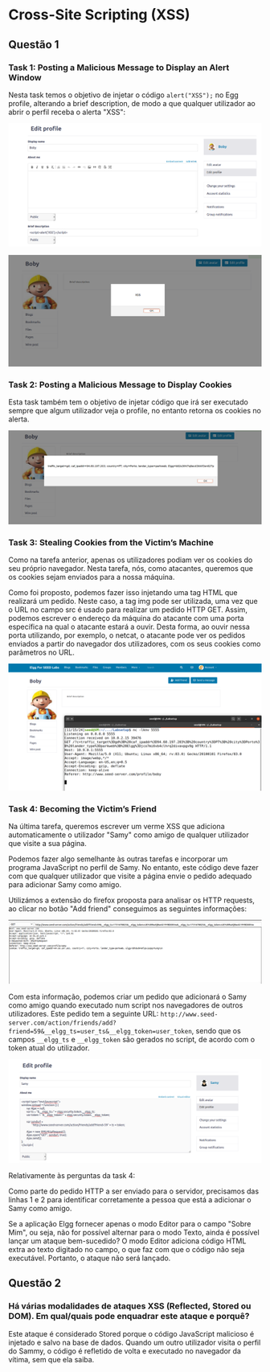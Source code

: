 # Cross-Site Scripting (XSS)

## Questão 1

### Task 1: Posting a Malicious Message to Display an Alert Window

Nesta task temos o objetivo de injetar o código ```alert("XSS");``` no Egg profile, alterando a brief description, de modo a que qualquer utilizador ao abrir o perfil receba o alerta "XSS":

![image](/screenshots/LB7_1.png)

![image](/screenshots/LB7_2.png)

### Task 2: Posting a Malicious Message to Display Cookies

Esta task também tem o objetivo de injetar código que irá ser executado sempre que algum utilizador veja o profile, no entanto retorna os cookies no alerta.

![image](/screenshots/LB7_3.png)

### Task 3: Stealing Cookies from the Victim’s Machine

Como na tarefa anterior, apenas os utilizadores podiam ver os cookies do seu próprio navegador. Nesta tarefa, nós, como atacantes, queremos que os cookies sejam enviados para a nossa máquina.

Como foi proposto, podemos fazer isso injetando uma tag HTML que realizará um pedido. Neste caso, a tag img pode ser utilizada, uma vez que o URL no campo src é usado para realizar um pedido HTTP GET. Assim, podemos escrever o endereço da máquina do atacante com uma porta específica na qual o atacante estará a ouvir. Desta forma, ao ouvir nessa porta utilizando, por exemplo, o netcat, o atacante pode ver os pedidos enviados a partir do navegador dos utilizadores, com os seus cookies como parâmetros no URL.

![image](/screenshots/LB7_4.png)

### Task 4: Becoming the Victim’s Friend

Na última tarefa, queremos escrever um verme XSS que adiciona automaticamente o utilizador "Samy" como amigo de qualquer utilizador que visite a sua página.

Podemos fazer algo semelhante às outras tarefas e incorporar um programa JavaScript no perfil de Samy. No entanto, este código deve fazer com que qualquer utilizador que visite a página envie o pedido adequado para adicionar Samy como amigo.

Utilizámos a extensão do firefox proposta para analisar os HTTP requests, ao clicar no botão "Add friend" conseguimos as seguintes informações:

![image](/screenshots/LB7_5.png)

Com esta informação, podemos criar um pedido que adicionará o Samy como amigo quando executado num script nos navegadores de outros utilizadores. Este pedido tem a seguinte URL: ```http://www.seed-server.com/action/friends/add?friend=59&__elgg_ts=user_ts&__elgg_token=user_token```, sendo que os campos ```__elgg_ts``` e ```__elgg_token``` são gerados no script, de acordo com o token atual do utilizador.

![image](/screenshots/LB7_6.png)

Relativamente às perguntas da task 4: 

Como parte do pedido HTTP a ser enviado para o servidor, precisamos das linhas 1 e 2 para identificar corretamente a pessoa que está a adicionar o Samy como amigo.

Se a aplicação Elgg fornecer apenas o modo Editor para o campo "Sobre Mim", ou seja, não for possível alternar para o modo Texto, ainda é possível lançar um ataque bem-sucedido? O modo Editor adiciona código HTML extra ao texto digitado no campo, o que faz com que o código não seja executável. Portanto, o ataque não será lançado.

## Questão 2

### Há várias modalidades de ataques XSS (Reflected, Stored ou DOM). Em qual/quais pode enquadrar este ataque e porquê?

Este ataque é considerado Stored porque o código JavaScript malicioso é injetado e salvo na base de dados. Quando um outro utilizador visita o perfil do Sammy, o código é refletido de volta e executado no navegador da vítima, sem que ela saiba.

